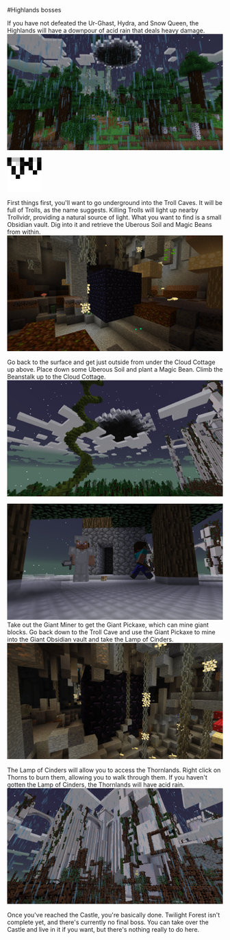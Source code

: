 #Highlands bosses

If you have not defeated the Ur-Ghast, Hydra, and Snow Queen, the Highlands will have a downpour of acid rain that deals heavy damage.
![](highland_locked.png)

![This is what the Troll Cave will look like on the Magic Map](trollmap.png)

First things first, you'll want to go underground into the Troll Caves. It will be full of Trolls, as the name suggests. Killing Trolls will light up nearby Trollvidr, providing a natural source of light.
What you want to find is a small Obsidian vault. Dig into it and retrieve the Uberous Soil and Magic Beans from within.
![](small_vault.png)

Go back to the surface and get just outside from under the Cloud Cottage up above. Place down some Uberous Soil and plant a Magic Bean. Climb the Beanstalk up to the Cloud Cottage.
![](beanstalk.png)

![Giants will use the skin of the player](giants.png)
Take out the Giant Miner to get the Giant Pickaxe, which can mine giant blocks. Go back down to the Troll Cave and use the Giant Pickaxe to mine into the Giant Obsidian vault and take the Lamp of Cinders.
![](big_vault.png)


The Lamp of Cinders will allow you to access the Thornlands. Right click on Thorns to burn them, allowing you to walk through them. If you haven't gotten the Lamp of Cinders, the Thornlands will have acid rain.
![](thorns_locked.png)

Once you've reached the Castle, you're basically done. Twilight Forest isn't complete yet, and there's currently no final boss. You can take over the Castle and live in it if you want, but there's nothing really to do here.